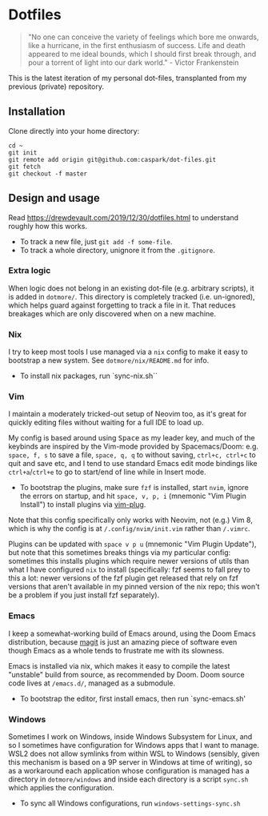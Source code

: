 # Dotfiles

> "No one can conceive the variety of feelings which bore me onwards, like a
> hurricane, in the first enthusiasm of success. Life and death appeared to me
> ideal bounds, which I should first break through, and pour a torrent of light
> into our dark world." - Victor Frankenstein

This is the latest iteration of my personal dot-files, transplanted from my
previous (private) repository.

## Installation

Clone directly into your home directory:

``` shell
cd ~
git init
git remote add origin git@github.com:caspark/dot-files.git
git fetch
git checkout -f master
```

## Design and usage

Read https://drewdevault.com/2019/12/30/dotfiles.html to understand roughly how
this works.

* To track a new file, just `git add -f some-file`.
* To track a whole directory, unignore it from the `.gitignore`.

### Extra logic

When logic does not belong in an existing dot-file (e.g. arbitrary scripts), it
is added in `dotmore/`. This directory is completely tracked (i.e. un-ignored),
which helps guard against forgetting to track a file in it. That reduces
breakages which are only discovered when on a new machine.

### Nix

I try to keep most tools I use managed via a `nix` config to make it easy to
bootstrap a new system. See `dotmore/nix/README.md` for info.

* To install nix packages, run `sync-nix.sh``

### Vim

I maintain a moderately tricked-out setup of Neovim too, as it's great for
quickly editing files without waiting for a full IDE to load up.

My config is based around using <kbd>Space</kbd> as my leader key, and much of
the keybinds are inspired by the Vim-mode provided by Spacemacs/Doom: e.g.
`space, f, s` to save a file, `space, q, q` to without saving, `ctrl+c, ctrl+c`
to quit and save etc, and I tend to use standard Emacs edit mode bindings like
`ctrl+a`/`ctrl+e` to go to start/end of line while in Insert mode.

* To bootstrap the plugins, make sure `fzf` is installed, start `nvim`, ignore
  the errors on startup, and hit `space, v, p, i` (mnemonic "Vim Plugin
  Install") to install plugins via
  [vim-plug](https://github.com/junegunn/vim-plug).

Note that this config specifically only works with Neovim, not (e.g.) Vim 8, which is why the config is at `/.config/nvim/init.vim` rather than `/.vimrc`.

Plugins can be updated with `space v p u` (mnemonic "Vim Plugin Update"), but
note that this sometimes breaks things via my particular config: sometimes this
installs plugins which require newer versions of utils than what I have
configured `nix` to install (specifically: fzf seems to fall prey to this a
lot: newer versions of the fzf plugin get released that rely on fzf versions
that aren't available in my pinned version of the nix repo; this won't be a
problem if you just install fzf separately).

### Emacs

I keep a somewhat-working build of Emacs around, using the Doom Emacs
distribution, because [magit](https://magit.vc/) is just an amazing piece of
software even though Emacs as a whole tends to frustrate me with its slowness.

Emacs is installed via nix, which makes it easy to compile the latest
"unstable" build from source, as recommended by Doom. Doom source code lives at
`/emacs.d/`, managed as a submodule.

* To bootstrap the editor, first install emacs, then run `sync-emacs.sh'

### Windows

Sometimes I work on Windows, inside Windows Subsystem for Linux, and so I
sometimes have configuration for Windows apps that I want to manage. WSL2 does
not allow symlinks from within WSL to Windows (sensibly, given this mechanism is
based on a 9P server in Windows at time of writing), so as a workaround each
application whose configuration is managed has a directory in `dotmore/windows`
and inside each directory is a script `sync.sh` which applies the configuration.

* To sync all Windows configurations, run `windows-settings-sync.sh`

